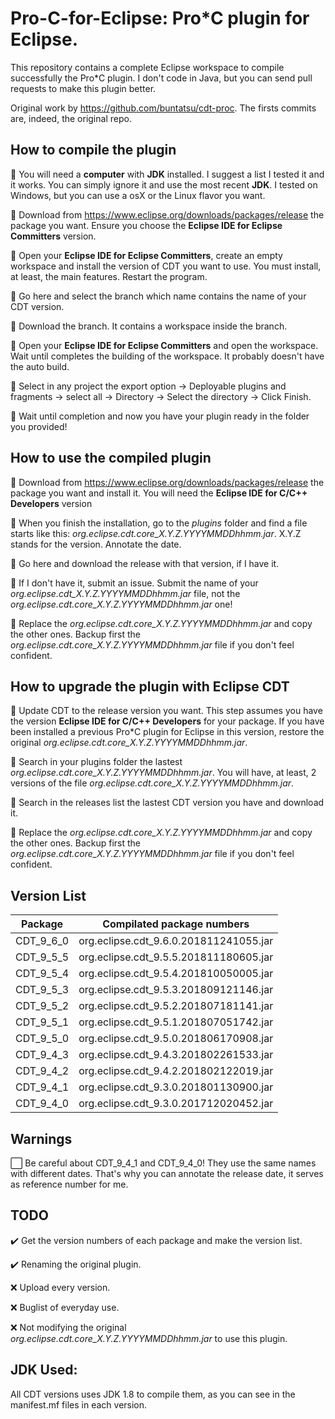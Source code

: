 # Pro-C-for-Eclipse: Pro*C plugin for Eclipse.

This repository contains a complete Eclipse workspace to compile successfully the Pro*C plugin.
I don't code in Java, but you can send pull requests to make this plugin better.

Original work by https://github.com/buntatsu/cdt-proc. The firsts commits are, indeed, the original repo.

## How to compile the plugin

🔘 You will need a **computer** with **JDK** installed. I suggest a list I tested it and it works. You can simply ignore it and use the most recent **JDK**. I tested on Windows, but you can use a osX or the Linux flavor you want.

🔘 Download from https://www.eclipse.org/downloads/packages/release the package you want. Ensure you choose the **Eclipse IDE for Eclipse Committers** version.

🔘 Open your **Eclipse IDE for Eclipse Committers**, create an empty workspace and install the version of CDT you want to use. You must install, at least, the main features. Restart the program.

🔘 Go here and select the branch which name contains the name of your CDT version. 

🔘 Download the branch. It contains a workspace inside the branch.

🔘 Open your **Eclipse IDE for Eclipse Committers** and open the workspace. Wait until completes the building of the workspace. It probably doesn't have the auto build.

🔘 Select in any project the export option -> Deployable plugins and fragments -> select all -> Directory -> Select the directory -> Click Finish.

🔘 Wait until completion and now you have your plugin ready in the folder you provided!

## How to use the compiled plugin

🔘 Download from https://www.eclipse.org/downloads/packages/release the package you want and install it. You will need the **Eclipse IDE for C/C++ Developers** version

🔘 When you finish the installation, go to the *plugins* folder and find a file starts like this: _org.eclipse.cdt.core_X.Y.Z.YYYYMMDDhhmm.jar_. X.Y.Z stands for the version. Annotate the date.

🔘 Go here and download the release with that version, if I have it.

🔘 If I don't have it, submit an issue. Submit the name of your _org.eclipse.cdt_X.Y.Z.YYYYMMDDhhmm.jar_ file, not the _org.eclipse.cdt.core_X.Y.Z.YYYYMMDDhhmm.jar_ one!

🔘 Replace the _org.eclipse.cdt.core_X.Y.Z.YYYYMMDDhhmm.jar_ and copy the other ones. Backup first the _org.eclipse.cdt.core_X.Y.Z.YYYYMMDDhhmm.jar_ file if you don't feel confident.

## How to upgrade the plugin with Eclipse CDT

🔘 Update CDT to the release version you want. This step assumes you have the version **Eclipse IDE for C/C++ Developers** for your package. If you have been installed a previous Pro*C plugin for Eclipse in this version, restore the original _org.eclipse.cdt.core_X.Y.Z.YYYYMMDDhhmm.jar_.

🔘 Search in your plugins folder the lastest _org.eclipse.cdt.core_X.Y.Z.YYYYMMDDhhmm.jar_. You will have, at least, 2 versions of the file _org.eclipse.cdt.core_X.Y.Z.YYYYMMDDhhmm.jar_.

🔘 Search in the releases list the lastest CDT version you have and download it.

🔘 Replace the _org.eclipse.cdt.core_X.Y.Z.YYYYMMDDhhmm.jar_ and copy the other ones. Backup first the _org.eclipse.cdt.core_X.Y.Z.YYYYMMDDhhmm.jar_ file if you don't feel confident.

## Version List

| Package   | Compilated package numbers             |
|-----------|----------------------------------------|
| CDT_9_6_0 | org.eclipse.cdt_9.6.0.201811241055.jar |
| CDT_9_5_5 | org.eclipse.cdt_9.5.5.201811180605.jar |
| CDT_9_5_4 | org.eclipse.cdt_9.5.4.201810050005.jar |
| CDT_9_5_3 | org.eclipse.cdt_9.5.3.201809121146.jar |
| CDT_9_5_2 | org.eclipse.cdt_9.5.2.201807181141.jar |
| CDT_9_5_1 | org.eclipse.cdt_9.5.1.201807051742.jar |
| CDT_9_5_0 | org.eclipse.cdt_9.5.0.201806170908.jar |
| CDT_9_4_3 | org.eclipse.cdt_9.4.3.201802261533.jar |
| CDT_9_4_2 | org.eclipse.cdt_9.4.2.201802122019.jar |
| CDT_9_4_1 | org.eclipse.cdt_9.3.0.201801130900.jar |
| CDT_9_4_0 | org.eclipse.cdt_9.3.0.201712020452.jar |

## Warnings

⬜️ Be careful about CDT_9_4_1 and CDT_9_4_0! They use the same names with different dates. That's why you can annotate the release date, it serves as reference number for me.

## TODO

✔️ Get the version numbers of each package and make the version list.

✔️ Renaming the original plugin.

❌️ Upload every version.

❌️ Buglist of everyday use.

❌️ Not modifying the original _org.eclipse.cdt.core_X.Y.Z.YYYYMMDDhhmm.jar_ to use this plugin.

## JDK Used:

All CDT versions uses JDK 1.8 to compile them, as you can see in the manifest.mf files in each version.

